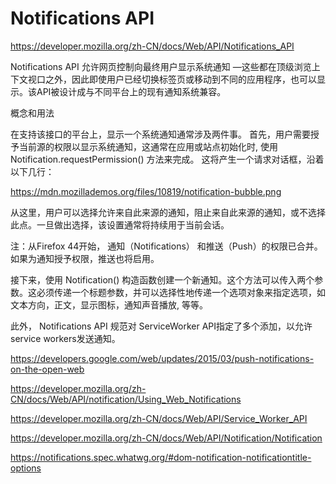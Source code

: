 # Notifications API



https://developer.mozilla.org/zh-CN/docs/Web/API/Notifications_API


Notifications API 允许网页控制向最终用户显示系统通知 —这些都在顶级浏览上下文视口之外，因此即使用户已经切换标签页或移动到不同的应用程序，也可以显示。该API被设计成与不同平台上的现有通知系统兼容。



概念和用法

在支持该接口的平台上，显示一个系统通知通常涉及两件事。
首先，用户需要授予当前源的权限以显示系统通知，这通常在应用或站点初始化时, 使用Notification.requestPermission() 方法来完成。
这将产生一个请求对话框，沿着以下几行：

https://mdn.mozillademos.org/files/10819/notification-bubble.png

从这里，用户可以选择允许来自此来源的通知，阻止来自此来源的通知，或不选择此点。一旦做出选择，该设置通常将持续用于当前会话。


注：从Firefox 44开始， 通知（Notifications） 和推送（Push）的权限已合并。如果为通知授予权限，推送也将启用。


接下来，使用 Notification() 构造函数创建一个新通知。这个方法可以传入两个参数。这必须传递一个标题参数，并可以选择性地传递一个选项对象来指定选项，如文本方向，正文，显示图标，通知声音播放, 等等。



此外， Notifications API 规范对  ServiceWorker API指定了多个添加，以允许 service workers发送通知。




https://developers.google.com/web/updates/2015/03/push-notifications-on-the-open-web




https://developer.mozilla.org/zh-CN/docs/Web/API/notification/Using_Web_Notifications


https://developer.mozilla.org/zh-CN/docs/Web/API/Service_Worker_API


https://developer.mozilla.org/zh-CN/docs/Web/API/Notification/Notification




https://notifications.spec.whatwg.org/#dom-notification-notificationtitle-options




















